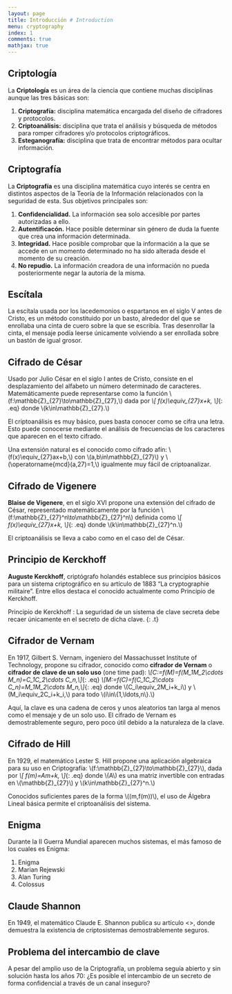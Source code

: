 ```yaml
---
layout: page
title: Introducción # Introduction
menu: cryptography
index: 1
comments: true
mathjax: true
---
```


## Criptologı́a

La **Criptologı́a** es un área de la ciencia que contiene muchas disciplinas aunque las
tres básicas son:
1. **Criptografı́a:** disciplina matemática encargada del diseño de cifradores y
protocolos.
2. **Criptoanálisis:** disciplina que trata el análisis y búsqueda de métodos para romper
cifradores y/o protocolos criptográficos.
3. **Esteganografı́a:** disciplina que trata de encontrar métodos para ocultar
información.

## Criptografı́a

La **Criptografía** es una disciplina matemática cuyo interés se centra en distintos
aspectos de la Teoría de la Información relacionados con la seguridad de esta. Sus
objetivos principales son:
1. **Confidencialidad.** La información sea solo accesible por partes
autorizadas a ello.
2. **Autentificacón.** Hace posible determinar sin
género de duda la fuente que crea una información determinada.
3. **Integridad.** Hace posible comprobar que la información a la
que se accede en un momento determinado no ha sido alterada desde el
momento de su creación.
4. **No repudio.** La información creadora de una información no pueda
posteriormente negar la autoría de la misma.

## Escítala

La escítala usada por los lacedemonios o espartanos en el siglo V antes de Cristo, es
un método constituido por un basto, alrededor del que se enrollaba una cinta de cuero
sobre la que se escribía. Tras desenrollar la cinta, el mensaje podía leerse únicamente
volviendo a ser enrollada sobre un bastón de igual grosor.

<!--Figure: escítala-->

## Cifrado de César

Usado por Julio César en el siglo I antes de Cristo, consiste en el desplazamiento del
alfabeto un número determinado de caracteres. Matemáticamente puede
representarse como la función \\(f:\\mathbb{Z}\_{27}\\to\\mathbb{Z}\_{27},\\) dada por
*\\[ f(x)\\equiv\_{27}x+k, \\]*{: .eq}
donde \\(k\\in\\mathbb{Z}\_{27}.\\)

El criptoanálisis es muy básico, pues basta conocer como se cifra una letra. Esto
puede conocerse mediante el análisis de frecuencias de los caracteres que aparecen
en el texto cifrado.

Una extensión natural es el conocido como cifrado afı́n: \\(f(x)\\equiv_{27}ax+b,\\) con
\\(a,b\\in\\mathbb{Z}\_{27}\\) y \\(\\operatorname{mcd}(a,27)=1,\\) igualmente muy fácil de criptoanalizar.

## Cifrado de Vigenere

**Blaise de Vigenere**, en el siglo XVI propone una extensión del cifrado de César,
representado matemáticamente por la función \\(f:\\mathbb{Z}\_{27}^n\\to\\mathbb{Z}\_{27}^n\\) definida como
    *\\[ f(x)\\equiv\_{27}x+k, \\]*{: .eq}
donde \\(k\\in\\mathbb{Z}_{27}^n.\\)

El criptoanálisis se lleva a cabo como en el caso del de César.

## Principio de Kerckhoff

**Auguste Kerckhoff**, criptógrafo holandés establece sus principios básicos para un
sistema criptográfico en su artı́culo de 1883 “La cryptographie militaire”. Entre ellos
destaca el conocido actualmente como Principio de Kerckhoff.

Principio de Kerckhoff
: La seguridad de un sistema de clave secreta debe recaer únicamente en el secreto de
dicha clave.
{: .t}

## Cifrador de Vernam
En 1917, Gilbert S. Vernam, ingeniero del Massachusset Institute of Technology,
propone su cifrador, conocido como **cifrador de Vernam** o **cifrador de clave de un solo uso** (one time pad):
*\\[C:=f(M)=f(M\_1M\_2\\cdots M\_n)=C\_1C\_2\\cdots C\_n,\\]*{: .eq}
*\\[M:=f(C)=f(C\_1C\_2\\cdots C\_n)=M\_1M\_2\\cdots M\_n,\\]*{: .eq}
donde \\(C\_i\\equiv_2M\_i+k\_i\\) y \\(M\_i\\equiv_2C\_i+k\_i,\\) para todo \\(i\\in\\{1,\\ldots,n\\}.\\)

Aquí, la clave es una cadena de ceros y unos aleatorios tan larga al menos como el
mensaje y de un solo uso. El cifrado de Vernam es demostrablemente seguro, pero
poco útil debido a la naturaleza de la clave.

<!--Figure: George S. Vernam-->

## Cifrado de Hill

En 1929, el matemático Lester S. Hill propone una aplicación algebraica para su uso
en Criptografı́a: \\(f:\\mathbb{Z}\_{27}\\to\\mathbb{Z}\_{27}\\), dada por
    *\\[ f(m)=Am+k, \\]*{: .eq}
donde \\(A\\) es una matriz invertible con entradas en \\(\\mathbb{Z}\_{27}\\) y \\(k\\in\\mathbb{Z}\_{27}^n.\\)

Conocidos suficientes pares de la forma \\((m,f(m))\\), el uso de Álgebra Lineal básica
permite el criptoanálisis del sistema.

## Enigma

Durante la II Guerra Mundial aparecen muchos sistemas, el más famoso de los cuales
es Enigma:
1. Enigma
1. Marian Rejewski
1. Alan Turing
1. Colossus

## Claude Shannon

En 1949, el matemático Claude E. Shannon publica su artı́culo <<Communication
Theory of Secrecy Systems>>, donde demuestra la existencia de criptosistemas
demostrablemente seguros.

<!--Figure: Claude E. Shannon-->

## Problema del intercambio de clave

A pesar del amplio uso de la Criptografía, un problema seguía abierto y sin solución
hasta los años 70: ¿Es posible el intercambio de un secreto de forma confidencial a través de un
canal inseguro?